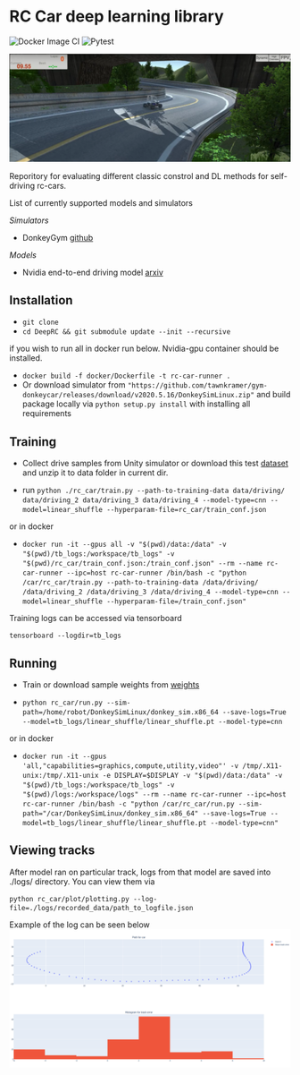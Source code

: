 # RC Car deep learning library

![Docker Image CI](https://github.com/AlexKaravaev/mountain_road_donkey_car/workflows/Docker%20Image%20CI/badge.svg)
![Pytest](https://github.com/AlexKaravaev/mountain_road_donkey_car/workflows/Pytest/badge.svg)

![RC Car](media/car.png?raw=true "Self driving RC car")

Reporitory for evaluating different classic constrol and DL methods for self-driving rc-cars.

List of currently supported models and simulators

*Simulators*
* DonkeyGym [github](https://github.com/tawnkramer/gym-donkeycar)

*Models*
* Nvidia end-to-end driving model [arxiv](https://images.nvidia.com/content/tegra/automotive/images/2016/solutions/pdf/end-to-end-dl-using-px.pdf)
## Installation
* ```git clone```
* ```cd DeepRC && git submodule update --init --recursive```

if you wish to run all in docker run below. Nvidia-gpu container should be installed.
* ```docker build -f docker/Dockerfile -t rc-car-runner .```
* Or download simulator from ```"https://github.com/tawnkramer/gym-donkeycar/releases/download/v2020.5.16/DonkeySimLinux.zip"``` and build package locally via ```python setup.py install``` with installing all requirements

## Training
* Collect drive samples from Unity simulator or download this test [dataset](https://www.dropbox.com/s/h2lkl44zlgu9804/data.zip?dl=0) and unzip it to data folder in current dir.

* run ```python ./rc_car/train.py --path-to-training-data data/driving/ data/driving_2 data/driving_3 data/driving_4 --model-type=cnn --model=linear_shuffle --hyperparam-file=rc_car/train_conf.json ```

or in docker

* ```docker run -it --gpus all -v "$(pwd)/data:/data" -v "$(pwd)/tb_logs:/workspace/tb_logs" -v "$(pwd)/rc_car/train_conf.json:/train_conf.json" --rm --name rc-car-runner --ipc=host rc-car-runner /bin/bash -c "python /car/rc_car/train.py --path-to-training-data /data/driving/ /data/driving_2 /data/driving_3 /data/driving_4 --model-type=cnn --model=linear_shuffle --hyperparam-file=/train_conf.json"```


Training logs can be accessed via tensorboard
```
tensorboard --logdir=tb_logs
```

## Running

* Train or download sample weights from [weights](https://www.dropbox.com/s/aqanco2ji308prf/linear_shuffle.pt?dl=0)

* ```python rc_car/run.py --sim-path=/home/robot/DonkeySimLinux/donkey_sim.x86_64 --save-logs=True --model=tb_logs/linear_shuffle/linear_shuffle.pt --model-type=cnn```

or in docker

* ```docker run -it --gpus 'all,"capabilities=graphics,compute,utility,video"' -v /tmp/.X11-unix:/tmp/.X11-unix -e DISPLAY=$DISPLAY -v "$(pwd)/data:/data" -v "$(pwd)/tb_logs:/workspace/tb_logs" -v "$(pwd)/logs:/workspace/logs" --rm --name rc-car-runner --ipc=host rc-car-runner /bin/bash -c "python /car/rc_car/run.py --sim-path="/car/DonkeySimLinux/donkey_sim.x86_64" --save-logs=True --model=tb_logs/linear_shuffle/linear_shuffle.pt --model-type=cnn"```

## Viewing tracks 
After model ran on particular track, logs from that model are saved into ./logs/ directory. You can view them via 
```
python rc_car/plot/plotting.py --log-file=./logs/recorded_data/path_to_logfile.json
```

Example of the log can be seen below
![Path log](media/agent_path.png?raw=true "Example of agent path")
